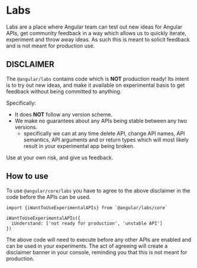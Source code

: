 # Labs

Labs are a place where Angular team can test out new ideas for Angular APIs, get community feedback in a way which allows us to quickly iterate, experiment and throw away ideas. As such this is meant to solicit feedback and is not meant for production use.

## DISCLAIMER

The `@angular/labs` contains code which is **NOT** production ready! 
Its intent is to try out new ideas, and make it available on experimental basis to get feedback without being committed to anything.

Specifically:
- It does **NOT** follow any version scheme.
- We make no guarantees about any APIs being stable between any two versions.
  - specifically we can at any time delete API, change API names, API semantics, API arguments and or return types which will most likely result in your experimental app being broken. 

Use at your own risk, and give us feedback. 

## How to use

To use `@angular/core/labs` you have to agree to the above disclaimer in the code before the APIs can be used.

```
import {iWantToUseExperimentalAPIs} from `@angular/labs/core`

iWantToUseExperimentalAPIs({
  iUnderstand: ['not ready for production', 'unstable API']
})
```
The above code will need to execute before any other APIs are enabled and can be used in your experiments. 
The act of agreeing will create a disclaimer banner in your console, reminding you that this is not meant for production.